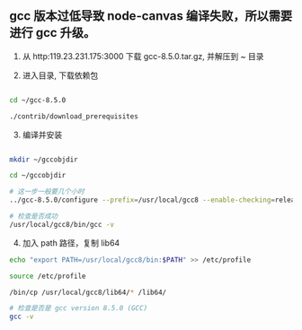 ## gcc 版本过低导致 node-canvas 编译失败，所以需要进行 gcc 升级。

1. 从 http:119.23.231.175:3000 下载 gcc-8.5.0.tar.gz, 并解压到 ~ 目录

2. 进入目录, 下载依赖包

```bash

cd ~/gcc-8.5.0

./contrib/download_prerequisites

```
3. 编译并安装

```bash

mkdir ~/gccobjdir

cd ~/gccobjdir

# 这一步一般要几个小时
../gcc-8.5.0/configure --prefix=/usr/local/gcc8 --enable-checking=release --enable-languages=c,c++ --disable-multilib

# 检查是否成功
/usr/local/gcc8/bin/gcc -v

```

4. 加入 path 路径，复制 lib64

```bash
echo "export PATH=/usr/local/gcc8/bin:$PATH" >> /etc/profile

source /etc/profile

/bin/cp /usr/local/gcc8/lib64/* /lib64/

# 检查是否是 gcc version 8.5.0 (GCC)
gcc -v
```
